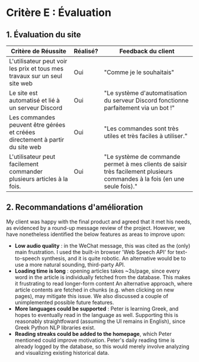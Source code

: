 # Critère E : Évaluation 


## 1. Évaluation du site

| Critère de Réussite                                                          | Réalisé? | Feedback du client                                                                                                         |
| ---------------------------------------------------------------------------- | -------- | -------------------------------------------------------------------------------------------------------------------------- |
| L'utilisateur peut voir les prix et tous mes travaux sur un seul site web    | Oui      | "Comme je le souhaitais"                                                                                                   |
| Le site est automatisé et lié à un serveur Discord                           | Oui      | "Le système d'automatisation du serveur Discord fonctionne parfaitement via un bot !"                                      |
| Les commandes peuvent être gérées et créées directement à partir du site web | Oui      | "Les commandes sont très utiles et très faciles à utiliser."                                                               |
| L'utilisateur peut facilement commander plusieurs articles à la fois.        | Oui      | "Le système de commande permet à mes clients de saisir très facilement plusieurs commandes à la fois (en une seule fois)." |

## 2. Recommandations d'amélioration

My client was happy with the final product and agreed that it met his needs, as evidenced by a round-up message review of the project. However, we have nonetheless identified the below features as areas to improve upon:
- **Low audio quality** : in the WeChat message, this was cited as the (only) main
frustration. I used the built-in browser 'Web Speech API' for text-to-speech synthesis, and it is quite robotic. An alternative would be to use a more natural sounding, third-party API.
- **Loading time is long** : opening articles takes ~3s/page, since every word in the article is individually fetched from the database. This makes it frustrating to read longer-form content An alternative approach, where article contents are fetched in chunks (e.g. when clicking on new pages), may mitigate this issue.
We also discussed a couple of unimplemented possible future features.
- **More languages could be supported** : Peter is learning Greek, and hopes to
eventually read in the language as well. Supporting this is reasonably straightfoward (assuming the UI remains in English), since Greek Python NLP libraries exist.
- **Reading streaks could be added to the homepage**, which Peter mentioned could improve motivation. Peter's daily reading time is already logged by the database, so this would merely involve analyzing and visualizing existing historical data.